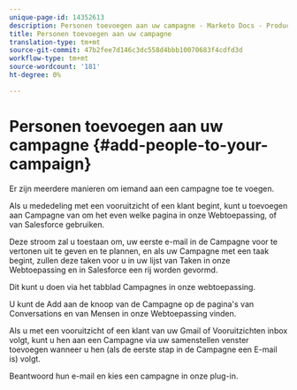 ```yaml
---
unique-page-id: 14352613
description: Personen toevoegen aan uw campagne - Marketo Docs - Productdocumentatie
title: Personen toevoegen aan uw campagne
translation-type: tm+mt
source-git-commit: 47b2fee7d146c3dc558d4bbb10070683f4cdfd3d
workflow-type: tm+mt
source-wordcount: '181'
ht-degree: 0%

---
```



# Personen toevoegen aan uw campagne {#add-people-to-your-campaign}

Er zijn meerdere manieren om iemand aan een campagne toe te voegen.

Als u mededeling met een vooruitzicht of een klant begint, kunt u toevoegen aan Campagne van om het even welke pagina in onze Webtoepassing, of van Salesforce gebruiken.

Deze stroom zal u toestaan om, uw eerste e-mail in de Campagne voor te vertonen uit te geven en te plannen, en als uw Campagne met een taak begint, zullen deze taken voor u in uw lijst van Taken in onze Webtoepassing en in Salesforce een rij worden gevormd.

Dit kunt u doen via het tabblad Campagnes in onze webtoepassing.

U kunt de Add aan de knoop van de Campagne op de pagina&#39;s van Conversations en van Mensen in onze Webtoepassing vinden.

Als u met een vooruitzicht of een klant van uw Gmail of Vooruitzichten inbox volgt, kunt u hen aan een Campagne via uw samenstellen venster toevoegen wanneer u hen (als de eerste stap in de Campagne een E-mail is) volgt.

Beantwoord hun e-mail en kies een campagne in onze plug-in.
